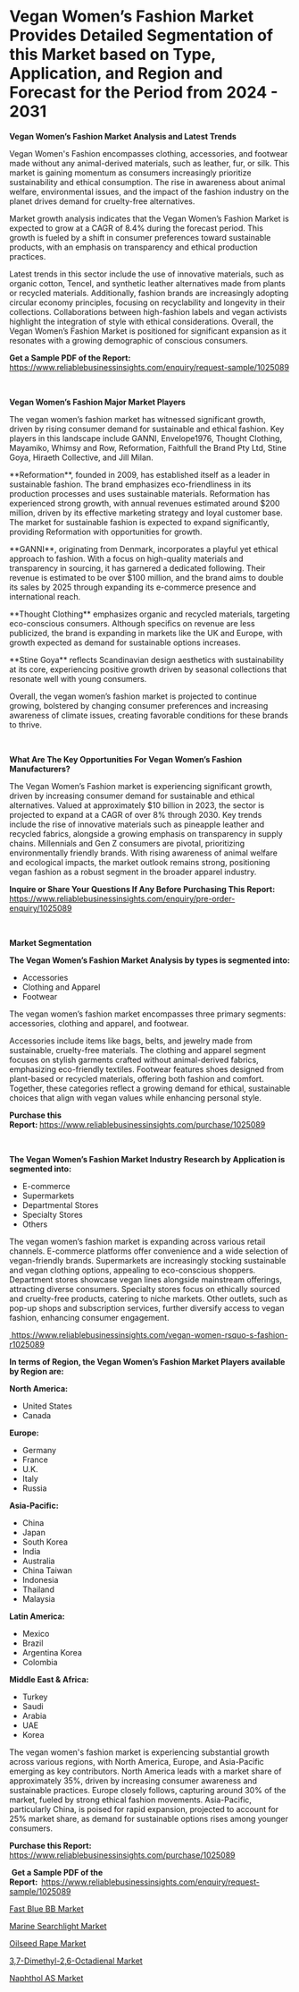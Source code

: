 <p><h1>Vegan Women’s Fashion Market Provides Detailed Segmentation of this Market based on Type, Application, and Region and Forecast for the Period from 2024 - 2031</h1></p><p><strong>Vegan Women’s Fashion Market Analysis and Latest Trends</strong></p>
<p><p>Vegan Women's Fashion encompasses clothing, accessories, and footwear made without any animal-derived materials, such as leather, fur, or silk. This market is gaining momentum as consumers increasingly prioritize sustainability and ethical consumption. The rise in awareness about animal welfare, environmental issues, and the impact of the fashion industry on the planet drives demand for cruelty-free alternatives.</p><p>Market growth analysis indicates that the Vegan Women’s Fashion Market is expected to grow at a CAGR of 8.4% during the forecast period. This growth is fueled by a shift in consumer preferences toward sustainable products, with an emphasis on transparency and ethical production practices. </p><p>Latest trends in this sector include the use of innovative materials, such as organic cotton, Tencel, and synthetic leather alternatives made from plants or recycled materials. Additionally, fashion brands are increasingly adopting circular economy principles, focusing on recyclability and longevity in their collections. Collaborations between high-fashion labels and vegan activists highlight the integration of style with ethical considerations. Overall, the Vegan Women’s Fashion Market is positioned for significant expansion as it resonates with a growing demographic of conscious consumers.</p></p>
<p><strong>Get a Sample PDF of the Report:&nbsp;</strong> <a href="https://www.reliablebusinessinsights.com/enquiry/request-sample/1025089?utm_campaign=101&utm_medium=2&utm_source=Github&utm_content=ia&utm_term=26122024&utm_id=vegan-womens-fashion">https://www.reliablebusinessinsights.com/enquiry/request-sample/1025089</a></p>
<p>&nbsp;</p>
<p><strong>Vegan Women’s Fashion Major Market Players</strong></p>
<p><p>The vegan women’s fashion market has witnessed significant growth, driven by rising consumer demand for sustainable and ethical fashion. Key players in this landscape include GANNI, Envelope1976, Thought Clothing, Mayamiko, Whimsy and Row, Reformation, Faithfull the Brand Pty Ltd, Stine Goya, Hiraeth Collective, and Jill Milan.</p><p>**Reformation**, founded in 2009, has established itself as a leader in sustainable fashion. The brand emphasizes eco-friendliness in its production processes and uses sustainable materials. Reformation has experienced strong growth, with annual revenues estimated around $200 million, driven by its effective marketing strategy and loyal customer base. The market for sustainable fashion is expected to expand significantly, providing Reformation with opportunities for growth.</p><p>**GANNI**, originating from Denmark, incorporates a playful yet ethical approach to fashion. With a focus on high-quality materials and transparency in sourcing, it has garnered a dedicated following. Their revenue is estimated to be over $100 million, and the brand aims to double its sales by 2025 through expanding its e-commerce presence and international reach.</p><p>**Thought Clothing** emphasizes organic and recycled materials, targeting eco-conscious consumers. Although specifics on revenue are less publicized, the brand is expanding in markets like the UK and Europe, with growth expected as demand for sustainable options increases.</p><p>**Stine Goya** reflects Scandinavian design aesthetics with sustainability at its core, experiencing positive growth driven by seasonal collections that resonate well with young consumers.</p><p>Overall, the vegan women’s fashion market is projected to continue growing, bolstered by changing consumer preferences and increasing awareness of climate issues, creating favorable conditions for these brands to thrive.</p></p>
<p>&nbsp;</p>
<p><strong>What Are The Key Opportunities For Vegan Women’s Fashion Manufacturers?</strong></p>
<p><p>The Vegan Women’s Fashion market is experiencing significant growth, driven by increasing consumer demand for sustainable and ethical alternatives. Valued at approximately $10 billion in 2023, the sector is projected to expand at a CAGR of over 8% through 2030. Key trends include the rise of innovative materials such as pineapple leather and recycled fabrics, alongside a growing emphasis on transparency in supply chains. Millennials and Gen Z consumers are pivotal, prioritizing environmentally friendly brands. With rising awareness of animal welfare and ecological impacts, the market outlook remains strong, positioning vegan fashion as a robust segment in the broader apparel industry.</p></p>
<p><strong>Inquire or Share Your Questions If Any Before Purchasing This Report:</strong> <a href="https://www.reliablebusinessinsights.com/enquiry/pre-order-enquiry/1025089?utm_campaign=101&utm_medium=2&utm_source=Github&utm_content=ia&utm_term=26122024&utm_id=vegan-womens-fashion">https://www.reliablebusinessinsights.com/enquiry/pre-order-enquiry/1025089</a></p>
<p>&nbsp;</p>
<p><strong>Market Segmentation</strong></p>
<p><strong>The Vegan Women’s Fashion Market Analysis by types is segmented into:</strong></p>
<p><ul><li>Accessories</li><li>Clothing and Apparel</li><li>Footwear</li></ul></p>
<p><p>The vegan women’s fashion market encompasses three primary segments: accessories, clothing and apparel, and footwear. </p><p>Accessories include items like bags, belts, and jewelry made from sustainable, cruelty-free materials. The clothing and apparel segment focuses on stylish garments crafted without animal-derived fabrics, emphasizing eco-friendly textiles. Footwear features shoes designed from plant-based or recycled materials, offering both fashion and comfort. Together, these categories reflect a growing demand for ethical, sustainable choices that align with vegan values while enhancing personal style.</p></p>
<p><strong>Purchase this Report:&nbsp;</strong><a href="https://www.reliablebusinessinsights.com/purchase/1025089?utm_campaign=101&utm_medium=2&utm_source=Github&utm_content=ia&utm_term=26122024&utm_id=vegan-womens-fashion">https://www.reliablebusinessinsights.com/purchase/1025089</a></p>
<p>&nbsp;</p>
<p><strong>The Vegan Women’s Fashion Market Industry Research by Application is segmented into:</strong></p>
<p><ul><li>E-commerce</li><li>Supermarkets</li><li>Departmental Stores</li><li>Specialty Stores</li><li>Others</li></ul></p>
<p><p>The vegan women’s fashion market is expanding across various retail channels. E-commerce platforms offer convenience and a wide selection of vegan-friendly brands. Supermarkets are increasingly stocking sustainable and vegan clothing options, appealing to eco-conscious shoppers. Department stores showcase vegan lines alongside mainstream offerings, attracting diverse consumers. Specialty stores focus on ethically sourced and cruelty-free products, catering to niche markets. Other outlets, such as pop-up shops and subscription services, further diversify access to vegan fashion, enhancing consumer engagement.</p></p>
<p><a href="https://www.reliablebusinessinsights.com/vegan-women-rsquo-s-fashion-r1025089?utm_campaign=101&utm_medium=2&utm_source=Github&utm_content=ia&utm_term=26122024&utm_id=vegan-womens-fashion">&nbsp;https://www.reliablebusinessinsights.com/vegan-women-rsquo-s-fashion-r1025089</a></p>
<p><strong>In terms of Region, the Vegan Women’s Fashion Market Players available by Region are:</strong></p>
<p>
    <p> <strong> North America: </strong>
        <ul>
            <li>United States</li>
            <li>Canada</li>
        </ul>
        </p> 
    <p> <strong> Europe: </strong>
        <ul>
            <li>Germany</li>
            <li>France</li>
            <li>U.K.</li>
            <li>Italy</li>
            <li>Russia</li>
        </ul>
        </p> 
    <p> <strong> Asia-Pacific: </strong>
        <ul>
            <li>China</li>
            <li>Japan</li>
            <li>South Korea</li>
            <li>India</li>
            <li>Australia</li>
            <li>China Taiwan</li>
            <li>Indonesia</li>
            <li>Thailand</li>
            <li>Malaysia</li>
        </ul>
        </p> 
    <p> <strong> Latin America: </strong>
        <ul>
            <li>Mexico</li>
            <li>Brazil</li>
            <li>Argentina Korea</li>
            <li>Colombia</li>
        </ul>
        </p> 
    <p> <strong> Middle East & Africa: </strong>
        <ul>
            <li>Turkey</li>
            <li>Saudi</li>
            <li>Arabia</li>
            <li>UAE</li>
            <li>Korea</li>
        </ul>
    </p>
    </p>
<p><p>The vegan women's fashion market is experiencing substantial growth across various regions, with North America, Europe, and Asia-Pacific emerging as key contributors. North America leads with a market share of approximately 35%, driven by increasing consumer awareness and sustainable practices. Europe closely follows, capturing around 30% of the market, fueled by strong ethical fashion movements. Asia-Pacific, particularly China, is poised for rapid expansion, projected to account for 25% market share, as demand for sustainable options rises among younger consumers.</p></p>
<p><strong>Purchase this Report: </strong><a href="https://www.reliablebusinessinsights.com/purchase/1025089?utm_campaign=101&utm_medium=2&utm_source=Github&utm_content=ia&utm_term=26122024&utm_id=vegan-womens-fashion">https://www.reliablebusinessinsights.com/purchase/1025089</a></p>
<p>&nbsp;<strong>Get a Sample PDF of the Report:&nbsp;&nbsp;</strong><a href="https://www.reliablebusinessinsights.com/enquiry/request-sample/1025089?utm_campaign=101&utm_medium=2&utm_source=Github&utm_content=ia&utm_term=26122024&utm_id=vegan-womens-fashion">https://www.reliablebusinessinsights.com/enquiry/request-sample/1025089</a></p>
<p><strong></strong></p>
<p><p><a href="https://www.linkedin.com/pulse/whats-propelling-fast-blue-bb-markets-growth-132-cagr-key-zvafe?utm_campaign=101&utm_medium=2&utm_source=Github&utm_content=ia&utm_term=26122024&utm_id=vegan-womens-fashion">Fast Blue BB Market</a></p><p><a href="https://www.linkedin.com/pulse/competitive-landscape-analysis-marine-searchlight-market-highlighting-uwivf?utm_campaign=101&utm_medium=2&utm_source=Github&utm_content=ia&utm_term=26122024&utm_id=vegan-womens-fashion">Marine Searchlight Market</a></p><p><a href="https://github.com/mathastilley812967/Market-Research-Report-List-1/blob/main/oilseed-rape-market.md?utm_campaign=101&utm_medium=2&utm_source=Github&utm_content=ia&utm_term=26122024&utm_id=vegan-womens-fashion">Oilseed Rape Market</a></p><p><a href="https://github.com/tamiaknaub6/Market-Research-Report-List-1/blob/main/37-dimethyl-26-octadienal-market.md?utm_campaign=101&utm_medium=2&utm_source=Github&utm_content=ia&utm_term=26122024&utm_id=vegan-womens-fashion">3,7-Dimethyl-2,6-Octadienal Market</a></p><p><a href="https://www.linkedin.com/pulse/future-naphthol-latest-trends-development-expected-137-pkfce?utm_campaign=101&utm_medium=2&utm_source=Github&utm_content=ia&utm_term=26122024&utm_id=vegan-womens-fashion">Naphthol AS Market</a></p></p>